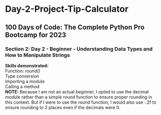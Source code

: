 # Day-2-Project-Tip-Calculator
<h2>100 Days of Code: The Complete Python Pro Bootcamp for 2023</h2>
<h3>Section 2: Day 2 - Beginner - Understanding Data Types and How to Manipulate Strings</h3>
<b>Skills demonstrated:</b><br>
Function: <i>round()</i><br>
Type conversion<br>
Importing a module<br>
Calling a method<br>
<b>NOTE:</b> Because I am not an actual beginner, I opted to use the decimal module rather than a simple round function to ensure proper rounding in this context. But if I were to use the round function, I would also use :.2f to ensure rounding to 2 places even if the decimals were 0.
